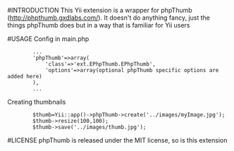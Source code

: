 #INTRODUCTION
This Yii extension is a wrapper for phpThumb (http://phpthumb.gxdlabs.com/). It doesn't do anything
fancy, just the things phpThumb does but in a way that is familiar for Yii users

#USAGE
Config in main.php
~~~
		...
		'phpThumb'=>array(
			'class'=>'ext.EPhpThumb.EPhpThumb',
			'options'=>array(optional phpThumb specific options are added here)
		),
		...
~~~
Creating thumbnails
~~~
		$thumb=Yii::app()->phpThumb->create('../images/myImage.jpg');
		$thumb->resize(100,100);
		$thumb->save('../images/thumb.jpg');
~~~

#LICENSE
phpThumb is released under the MIT license, so is this extension
